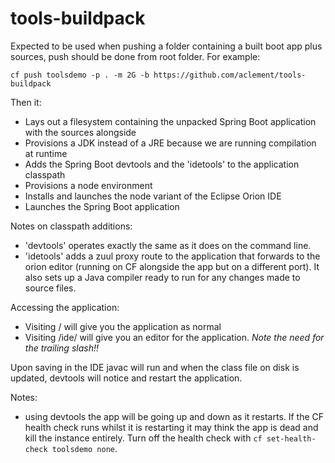 # tools-buildpack

Expected to be used when pushing a folder containing a built boot app plus sources, push should be done from root folder. For example:

    cf push toolsdemo -p . -m 2G -b https://github.com/aclement/tools-buildpack

Then it:
- Lays out a filesystem containing the unpacked Spring Boot application with the sources alongside
- Provisions a JDK instead of a JRE because we are running compilation at runtime
- Adds the Spring Boot devtools and the 'idetools' to the application classpath
- Provisions a node environment
- Installs and launches the node variant of the Eclipse Orion IDE
- Launches the Spring Boot application


Notes on classpath additions:
- 'devtools' operates exactly the same as it does on the command line.
- 'idetools' adds a zuul proxy route to the application that forwards to the orion editor (running on CF alongside the app but on a different port). It also sets up a Java compiler ready to run for any changes made to source files.

Accessing the application:
- Visiting / will give you the application as normal
- Visiting /ide/ will give you an editor for the application. *Note the need for the trailing slash!!*

Upon saving in the IDE javac will run and when the class file on disk is updated, devtools will notice and restart the application.

Notes:
- using devtools the app will be going up and down as it restarts. If the CF health check runs whilst it is restarting it may think the app is dead and kill the instance entirely. Turn off the health check with `cf set-health-check toolsdemo none`.

